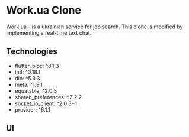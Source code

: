 # Work.ua Clone
Work.ua - is a ukrainian service for job search. This clone is modified by implementing a real-time text chat.

## Technologies
- flutter_bloc: ^8.1.3
- intl: ^0.18.1
- dio: ^5.3.3
- meta: ^1.9.1
- equatable: ^2.0.5
- shared_preferences: ^2.2.2
- socket_io_client: ^2.0.3+1
- provider: ^6.1.1

## UI
